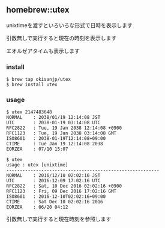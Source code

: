 ## homebrew::utex

unixtimeを渡すといろいろな形式で日時を表示します

引数無しで実行すると現在の時刻を表示します

エオルゼアタイムも表示します

### install

```
$ brew tap okisanjp/utex
$ brew install utex
```

### usage

```
$ utex 2147483648
NORMAL    : 2038/01/19 12:14:08 JST
UTC       : 2038-01-19 03:14:08 UTC
RFC2822   : Tue, 19 Jan 2038 12:14:08 +0900
RFC1123   : Tue, 19 Jan 2038 03:14:08 GMT
ISO8601   : 2038-01-19T12:14:08+09:00
CTIME     : Tue Jan 19 12:14:08 2038
EORZEA    : 07/10 15:07
```

```
$ utex
usage : utex [unixtime]
---------------------------------------------------------
NORMAL    : 2016/12/10 02:02:16 JST
UTC       : 2016-12-09 17:02:16 UTC
RFC2822   : Sat, 10 Dec 2016 02:02:16 +0900
RFC1123   : Fri, 09 Dec 2016 17:02:16 GMT
ISO8601   : 2016-12-10T02:02:16+09:00
CTIME     : Sat Dec 10 02:02:16 2016
EORZEA    : 06/20 04:12
```

引数無しで実行すると現在時刻を参照します
